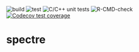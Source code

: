 
<!-- badges: start -->
![build](https://github.com/r-spatialecology/spectre/workflows/r-build/badge.svg)
![test](https://github.com/r-spatialecology/spectre/workflows/test/badge.svg)
![C/C++ unit tests](https://github.com/r-spatialecology/spectre/workflows/C/C++%20unit%20tests/badge.svg)
![R-CMD-check](https://github.com/r-spatialecology/spectre/workflows/R-CMD-check/badge.svg)
[![Codecov test coverage](https://codecov.io/gh/r-spatialecology/spectre/branch/master/graph/badge.svg)](https://codecov.io/gh/r-spatialecology/spectre?branch=master)
<!-- badges: end -->
# spectre

